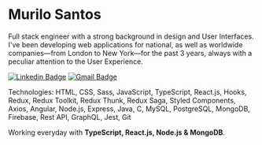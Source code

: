 # Murilo Santos

Full stack engineer with a strong background in design and User Interfaces. I've been developing web applications for national, as well as worldwide companies—from London to New York—for the past 3 years, always with a peculiar attention to the User Experience.

[![Linkedin Badge](https://img.shields.io/badge/-Murilo%20Santos-231f20?style=flat-square&logo=Linkedin&logoColor=white&link=https://www.linkedin.com/in/giovannalinda)](https://www.linkedin.com/in/muhhx) 
[![Gmail Badge](https://img.shields.io/badge/-muriloue@gmail.com-231f20?style=flat-square&logo=Gmail&logoColor=white&link=mailto:muriloue@gmail.com)](mailto:muriloue@gmail.com)

Technologies: HTML, CSS, Sass, JavaScript, TypeScript, React.js, Hooks, Redux, Redux Toolkit, Redux Thunk, Redux Saga, Styled Components, Axios, Angular, Node.js, Express, Java, C, MySQL, PostgreSQL, MongoDB, Firebase, Rest API, GraphQL, Jest, Git

Working everyday with <strong>TypeScript, React.js, Node.js & MongoDB</strong>.
